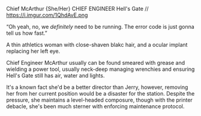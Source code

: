 Chief McArthur {She/Her}
CHIEF ENGINEER
Hell's Gate //
https://i.imgur.com/1QhdAvE.png

“Oh yeah, no, we  *definitely* need to be running. The error code is just gonna tell us how fast.”

A thin athletics woman with close-shaven blakc hair, and a ocular implant replacing her left eye.


Chief Engineer McArthur usually can be found smeared with grease and wielding a power tool, usually neck-deep managing wrenchies and ensuring Hell's Gate still has air, water and lights.


It's a known fact she'd be a better director than Jerry, however, removing her from her current position would be a disaster for the station. 
Despite the pressure, she maintains a level-headed composure, though with the printer debacle, she's been much sterner with enforcing maintenance protocol.
